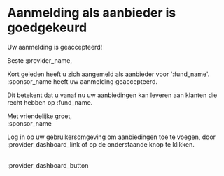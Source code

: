 # Aanmelding als aanbieder is goedgekeurd

Uw aanmelding is geaccepteerd!
&nbsp;  

Beste :provider_name,
&nbsp;

Kort geleden heeft u zich aangemeld als aanbieder voor ':fund_name'.
:sponsor_name heeft uw aanmelding geaccepteerd.
&nbsp;

Dit betekent dat u vanaf nu uw aanbiedingen kan leveren aan klanten die recht hebben op :fund_name.
&nbsp;  

Met vriendelijke groet,  
:sponsor_name

Log in op uw gebruikersomgeving om aanbiedingen toe te voegen, door :provider_dashboard_link of op de onderstaande knop te klikken.
&nbsp;  
&nbsp;

:provider_dashboard_button